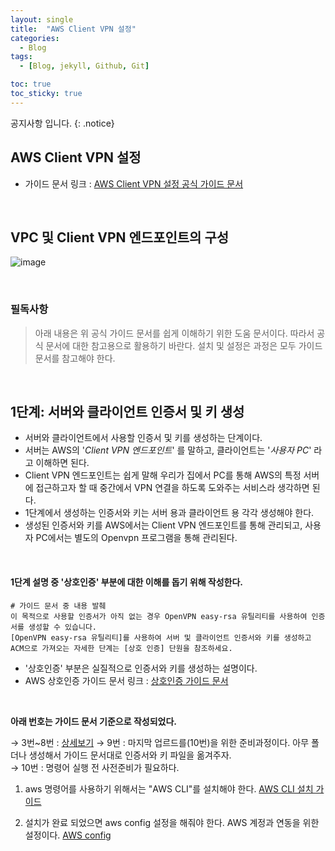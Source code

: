```yaml
---
layout: single
title:  "AWS Client VPN 설정"
categories:
  - Blog
tags:
  - [Blog, jekyll, Github, Git]

toc: true
toc_sticky: true
---
```


공지사항 입니다.
{: .notice}

## AWS Client VPN 설정
- 가이드 문서 링크 : [AWS Client VPN 설정 공식 가이드 문서](https://docs.aws.amazon.com/ko_kr/vpn/latest/clientvpn-admin/cvpn-getting-started.html#cvpn-getting-started-certs)

<br>

## VPC 및 Client VPN 엔드포인트의 구성
![image](https://github.com/wglee-github/develop-issue/assets/102303114/cf1d5789-8556-4c34-aa22-bc524ddc3f11)

<br>

### 필독사항
> 아래 내용은 위 공식 가이드 문서를 쉽게 이해하기 위한 도움 문서이다. 
따라서 공식 문서에 대한 참고용으로 활용하기 바란다. 
설치 및 설정은 과정은 모두 가이드 문서를 참고해야 한다.

<br>

## 1단계: 서버와 클라이언트 인증서 및 키 생성
- 서버와 클라이언트에서 사용할 인증서 및 키를 생성하는 단계이다.  
- 서버는 AWS의 '_Client VPN 엔드포인트_' 를 말하고, 클라이언트는 '_사용자 PC_' 라고 이해하면 된다.
- Client VPN 엔드포인트는 쉽게 말해 우리가 집에서 PC를 통해 AWS의 특정 서버에 접근하고자 할 때 중간에서 VPN 연결을 하도록 도와주는 서비스라 생각하면 된다.
- 1단계에서 생성하는 인증서와 키는 서버 용과 클라이언트 용 각각 생성해야 한다.
- 생성된 인증서와 키를 AWS에서는 Client VPN 엔드포인트를 통해 관리되고, 사용자 PC에서는 별도의 Openvpn 프로그램을 통해 관리된다.

<br>

#### 1단계 설명 중 '상호인증' 부분에 대한 이해를 돕기 위해 작성한다.
```
# 가이드 문서 중 내용 발췌
이 목적으로 사용할 인증서가 아직 없는 경우 OpenVPN easy-rsa 유틸리티를 사용하여 인증서를 생성할 수 있습니다.  
[OpenVPN easy-rsa 유틸리티]를 사용하여 서버 및 클라이언트 인증서와 키를 생성하고  
ACM으로 가져오는 자세한 단계는 [상호 인증] 단원을 참조하세요.
```
- '상호인증' 부분은 실질적으로 인증서와 키를 생성하는 설명이다.
- AWS 상호인증 가이드 문서 링크 : [상호인증 가이드 문서](https://docs.aws.amazon.com/ko_kr/vpn/latest/clientvpn-admin/mutual.html)

<br>

**아래 번호는 가이드 문서 기준으로 작성되었다.**

→ 3번~8번 : [상세보기](https://github.com/wglee-github/develop-issue/wiki/AWS-Client-VPN-%EC%83%81%ED%98%B8%EC%9D%B8%EC%A6%9D)
→ 9번 : 마지막 업르드를(10번)을 위한 준비과정이다. 아무 폴더나 생성해서 가이드 문서대로 인증서와 키 파일을 옮겨주자.   
→ 10번 : 명령어 실행 전 사전준비가 필요하다.
1. aws 명령어를 사용하기 위해서는 "AWS CLI"를 설치해야 한다. [AWS CLI 설치 가이드](https://github.com/wglee-github/develop-issue/wiki/AWS-CLI-%EC%84%A4%EC%B9%98)  

2. 설치가 완료 되었으면 aws config 설정을 해줘야 한다. AWS 계정과 연동을 위한 설정이다. [AWS config](https://github.com/wglee-github/develop-issue/wiki/AWS-config-%EC%84%A4%EC%A0%95)
